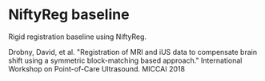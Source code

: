# NiftyReg baseline
Rigid registration baseline using NiftyReg.

Drobny, David, et al. "Registration of MRI and iUS data to compensate brain shift using a symmetric block-matching based approach." International Workshop on Point-of-Care Ultrasound. MICCAI 2018